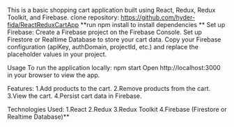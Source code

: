 This is a basic shopping cart application built using React, Redux, Redux Toolkit, and Firebase.
clone repository: https://github.com/hyder-fida/ReactReduxCartApp
**run npm install to install dependencies **
Set up Firebase:
Create a Firebase project on the Firebase Console.
Set up Firestore or Realtime Database to store your cart data.
Copy your Firebase configuration (apiKey, authDomain, projectId, etc.) and replace the placeholder values in your project.

Usage
To run the application locally:
npm start
Open http://localhost:3000 in your browser to view the app.

Features:
1.Add products to the cart.
2.Remove products from the cart.
3.View the cart.
4.Persist cart data in Firebase.

Technologies Used:
1.React
2.Redux
3.Redux Toolkit
4.Firebase (Firestore or Realtime Database)**
